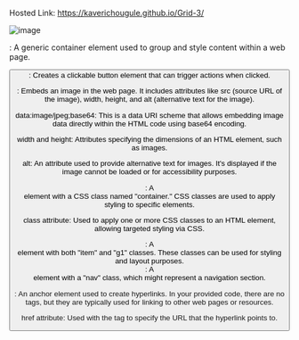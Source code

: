 Hosted Link: https://kaverichougule.github.io/Grid-3/

![image](https://github.com/kaverichougule/Grid-3/assets/101037685/a86cc64a-1336-4d29-a481-2aed3e15722f)

<div>: A generic container element used to group and style content within a web page. <br>

<button>: Creates a clickable button element that can trigger actions when clicked. <br>

<img>: Embeds an image in the web page. It includes attributes like src (source URL of the image), width, height, and alt (alternative text for the image). <br>

data:image/jpeg;base64: This is a data URI scheme that allows embedding image data directly within the HTML code using base64 encoding. <br>
 
width and height: Attributes specifying the dimensions of an HTML element, such as images. <br>

alt: An attribute used to provide alternative text for images. It's displayed if the image cannot be loaded or for accessibility purposes. <br>

<div class="container">: A <div> element with a CSS class named "container." CSS classes are used to apply styling to specific elements. <br>

class attribute: Used to apply one or more CSS classes to an HTML element, allowing targeted styling via CSS. <br>

<div class="item g1">: A <div> element with both "item" and "g1" classes. These classes can be used for styling and layout purposes.

<div class="nav">: A <div> element with a "nav" class, which might represent a navigation section.

<a>: An anchor element used to create hyperlinks. In your provided code, there are no <a> tags, but they are typically used for linking to other web pages or resources.

href attribute: Used with the <a> tag to specify the URL that the hyperlink points to.
